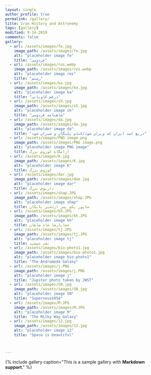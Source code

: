 ```yaml
---
layout: single
author_profile: true
permalink: /gallery/
title: Iran History and Astronemy
tags: [gallery]
modified: 9-14-2019
comments: false
gallery:
  - url: /assets/images/fe.jpg
    image_path: /assets/images/fe.jpg
    alt: "placeholder image fe"
    title: "فردوسی"
  - url: /assets/images/ros.webp
    image_path: /assets/images/ros.webp
    alt: "placeholder image ros"
    title: "رستم"
  - url: /assets/images/ka.jpg
    image_path: /assets/images/ka.jpg
    alt: "placeholder image ka"
    title: "درفش کاویانی"  
  - url: /assets/images/sh.jpg
    image_path: /assets/images/sh.jpg
    alt: "placeholder image sh"
    title: "شاهنامه فردوسی"
  - url: /assets/images/da.jpg
    image_path: /assets/images/da.jpg
    alt: "placeholder image da"
    title: "دریغ است ایران که ویران شود/کنام پلنگان و شیران شود"    
  - url: /assets/images/PNG image.png
    image_path: /assets/images/PNG image.png
    alt: "placeholder image PNG image"
    title: آرامگاه کوروش بزرگ
  - url: /assets/images/K.jpg
    image_path: /assets/images/K.jpg
    alt: "placeholder image K"
    title: کوروش بزرگ
  - url: /assets/images/dar.jpg
    image_path: /assets/images/dae.jpg
    alt: "placeholder image dar"
    title: داریوش بزرگ
  - url: /assets/images/shap.JPG
    image_path: /assets/images/shap.JPG
    alt: "placeholder image shap"
    title: شاپور یکم پسر اردشیر بابکان
  - url: /assets/images/kh.JPG
    image_path: /assets/images/kh.JPG
    alt: "placeholder image kh"
    title: خشایارشا شاه شاهان
  - url: /assets/images/tj.JPG
    image_path: /assets/images/tj.JPG
    alt: "placeholder image tj"
    title: تخت جمشید
  - url: /assets/images/bio-photo1.jpg
    image_path: /assets/images/bio-photo1.jpg
    alt: "placeholder image bio-photo1"
    title: "The Andromeda Galaxy"
  - url: /assets/images/j.PNG
    image_path: /assets/images/j.PNG
    alt: "placeholder image j"
    title: "Jupiter photo taken by JWST"
  - url: /assets/images/SN.jpg
    image_path: /assets/images/SN.jpg
    alt: "placeholder image SN"
    title: "Supernova1054"
  - url: /assets/images/M.JPG
    image_path: /assets/images/M.JPG
    alt: "placeholder image M"
    title: "The Milky Way Galaxy"
  - url: /assets/images/12.jpg
    image_path: /assets/images/12.jpg
    alt: "placeholder image 12"
    title: "Space is beautiful"



---
```


{% include gallery caption="This is a sample gallery with **Markdown support**." %}



